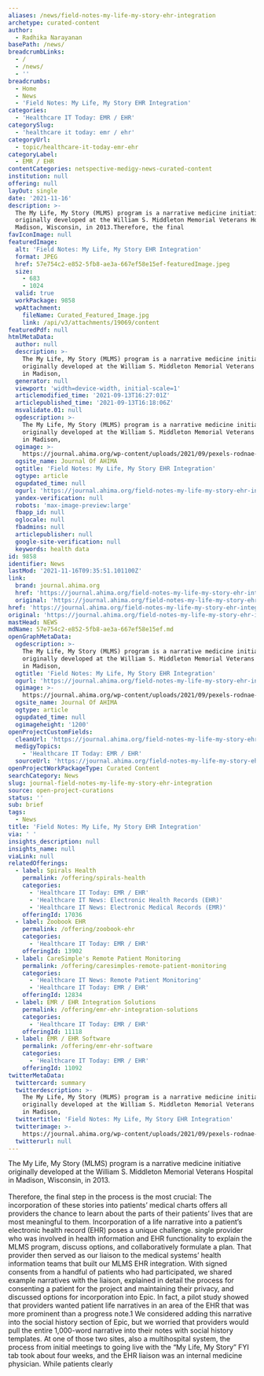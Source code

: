 ```yaml
---
aliases: /news/field-notes-my-life-my-story-ehr-integration
archetype: curated-content
author:
  - Radhika Narayanan
basePath: /news/
breadcrumbLinks:
  - /
  - /news/
  - ''
breadcrumbs:
  - Home
  - News
  - 'Field Notes: My Life, My Story EHR Integration'
categories:
  - 'Healthcare IT Today: EMR / EHR'
categorySlug:
  - 'healthcare it today: emr / ehr'
categoryUrl:
  - topic/healthcare-it-today-emr-ehr
categoryLabel:
  - EMR / EHR
contentCategories: netspective-medigy-news-curated-content
institution: null
offering: null
layOut: single
date: '2021-11-16'
description: >-
  The My Life, My Story (MLMS) program is a narrative medicine initiative
  originally developed at the William S. Middleton Memorial Veterans Hospital in
  Madison, Wisconsin, in 2013.Therefore, the final 
favIconImage: null
featuredImage:
  alt: 'Field Notes: My Life, My Story EHR Integration'
  format: JPEG
  href: 57e754c2-e852-5fb8-ae3a-667ef58e15ef-featuredImage.jpeg
  size:
    - 683
    - 1024
  valid: true
  workPackage: 9858
  wpAttachment:
    fileName: Curated_Featured_Image.jpg
    link: /api/v3/attachments/19069/content
featuredPdf: null
htmlMetaData:
  author: null
  description: >-
    The My Life, My Story (MLMS) program is a narrative medicine initiative
    originally developed at the William S. Middleton Memorial Veterans Hospital
    in Madison,
  generator: null
  viewport: 'width=device-width, initial-scale=1'
  articlemodified_time: '2021-09-13T16:27:01Z'
  articlepublished_time: '2021-09-13T16:18:06Z'
  msvalidate.01: null
  ogdescription: >-
    The My Life, My Story (MLMS) program is a narrative medicine initiative
    originally developed at the William S. Middleton Memorial Veterans Hospital
    in Madison,
  ogimage: >-
    https://journal.ahima.org/wp-content/uploads/2021/09/pexels-rodnae-productions-7467846-1024x683.jpg
  ogsite_name: Journal Of AHIMA
  ogtitle: 'Field Notes: My Life, My Story EHR Integration'
  ogtype: article
  ogupdated_time: null
  ogurl: 'https://journal.ahima.org/field-notes-my-life-my-story-ehr-integration/'
  yandex-verification: null
  robots: 'max-image-preview:large'
  fbapp_id: null
  oglocale: null
  fbadmins: null
  articlepublisher: null
  google-site-verification: null
  keywords: health data
id: 9858
identifier: News
lastMod: '2021-11-16T09:35:51.101100Z'
link:
  brand: journal.ahima.org
  href: 'https://journal.ahima.org/field-notes-my-life-my-story-ehr-integration/'
  original: 'https://journal.ahima.org/field-notes-my-life-my-story-ehr-integration/'
href: 'https://journal.ahima.org/field-notes-my-life-my-story-ehr-integration/'
original: 'https://journal.ahima.org/field-notes-my-life-my-story-ehr-integration/'
mastHead: NEWS
mdName: 57e754c2-e852-5fb8-ae3a-667ef58e15ef.md
openGraphMetaData:
  ogdescription: >-
    The My Life, My Story (MLMS) program is a narrative medicine initiative
    originally developed at the William S. Middleton Memorial Veterans Hospital
    in Madison,
  ogtitle: 'Field Notes: My Life, My Story EHR Integration'
  ogurl: 'https://journal.ahima.org/field-notes-my-life-my-story-ehr-integration/'
  ogimage: >-
    https://journal.ahima.org/wp-content/uploads/2021/09/pexels-rodnae-productions-7467846-1024x683.jpg
  ogsite_name: Journal Of AHIMA
  ogtype: article
  ogupdated_time: null
  ogimageheight: '1200'
openProjectCustomFields:
  cleanUrl: 'https://journal.ahima.org/field-notes-my-life-my-story-ehr-integration/'
  medigyTopics:
    - 'Healthcare IT Today: EMR / EHR'
  sourceUrl: 'https://journal.ahima.org/field-notes-my-life-my-story-ehr-integration/'
openProjectWorkPackageType: Curated Content
searchCategory: News
slug: journal-field-notes-my-life-my-story-ehr-integration
source: open-project-curations
status: ''
sub: brief
tags:
  - News
title: 'Field Notes: My Life, My Story EHR Integration'
via: ' '
insights_description: null
insights_name: null
viaLink: null
relatedOfferings:
  - label: Spirals Health
    permalink: /offering/spirals-health
    categories:
      - 'Healthcare IT Today: EMR / EHR'
      - 'Healthcare IT News: Electronic Health Records (EHR)'
      - 'Healthcare IT News: Electronic Medical Records (EMR)'
    offeringId: 17036
  - label: Zoobook EHR
    permalink: /offering/zoobook-ehr
    categories:
      - 'Healthcare IT Today: EMR / EHR'
    offeringId: 13902
  - label: CareSimple's Remote Patient Monitoring
    permalink: /offering/caresimples-remote-patient-monitoring
    categories:
      - 'Healthcare IT News: Remote Patient Monitoring'
      - 'Healthcare IT Today: EMR / EHR'
    offeringId: 12834
  - label: EMR / EHR Integration Solutions
    permalink: /offering/emr-ehr-integration-solutions
    categories:
      - 'Healthcare IT Today: EMR / EHR'
    offeringId: 11118
  - label: EMR / EHR Software
    permalink: /offering/emr-ehr-software
    categories:
      - 'Healthcare IT Today: EMR / EHR'
    offeringId: 11092
twitterMetaData:
  twittercard: summary
  twitterdescription: >-
    The My Life, My Story (MLMS) program is a narrative medicine initiative
    originally developed at the William S. Middleton Memorial Veterans Hospital
    in Madison,
  twittertitle: 'Field Notes: My Life, My Story EHR Integration'
  twitterimage: >-
    https://journal.ahima.org/wp-content/uploads/2021/09/pexels-rodnae-productions-7467846-1024x683.jpg
  twitterurl: null
---
```

<p>The My Life, My Story (MLMS) program is a narrative medicine initiative originally developed at the William S. Middleton Memorial Veterans Hospital in Madison, Wisconsin, in 2013.<br><br>Therefore, the final step in the process is the most crucial: The incorporation of these stories into patients’ medical charts offers all providers the chance to learn about the parts of their patients’ lives that are most meaningful to them.
Incorporation of a life narrative into a patient’s electronic health record (EHR) poses a unique challenge.
single provider who was involved in health information and EHR functionality to explain the MLMS program, discuss options, and collaboratively formulate a plan.
That provider then served as our liaison to the medical systems’ health information teams that built our MLMS EHR integration.
With signed consents from a handful of patients who had participated, we shared example narratives with the liaison, explained in detail the process for consenting a patient for the project and maintaining their privacy, and discussed options for incorporation into Epic.
In fact, a pilot study showed that providers wanted patient life narratives in an area of the EHR that was more prominent than a progress note.1 We considered adding this narrative into the social history section of Epic, but we worried that providers would pull the entire 1,000-word narrative into their notes with social history templates.
At one of those two sites, also a multihospital system, the process from initial meetings to going live with the “My Life, My Story” FYI tab took about four weeks, and the EHR liaison was an internal medicine physician.
While patients clearly&nbsp;</p>